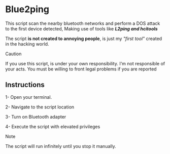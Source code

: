 # Blue2ping

This script scan the nearby bluetooth networks and perform a DOS attack to the first device detected, Making use of tools like ***L2ping and hcitools***

The script **is not created to annoying people**, is just my *"first tool"* created in the hacking world.

>[!CAUTION]
If you use this script, is under your own responsibility. I'm not responsible of your acts. You must be willing to front legal problems if you are reported

## Instructions

1- Open your terminal.

2- Navigate to the script location

3- Turn on Bluetooth adapter

4- Execute the script with elevated privileges

>[!NOTE]
The script will run infinitely until you stop it manually.
